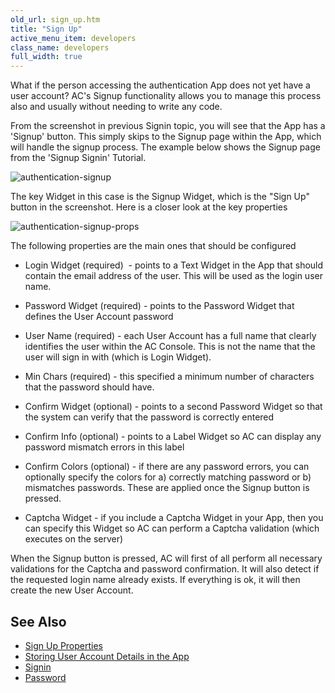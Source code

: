 ```yaml
---
old_url: sign_up.htm
title: "Sign Up"
active_menu_item: developers
class_name: developers
full_width: true
---
```



What if the person accessing the authentication App does not yet have a user account? AC's Signup functionality allows you to manage this process also and usually without needing to write any code.

From the screenshot in previous Signin topic, you will see that the App has a 'Signup' button. This simply skips to the Signup page within the App, which will handle the signup process. The example below shows the Signup page from the 'Signup Signin' Tutorial.

![authentication-signup](/img/docs/authentication-signup.png)

The key Widget in this case is the Signup Widget, which is the "Sign Up" button in the screenshot. Here is a closer look at the key properties

![authentication-signup-props](/img/docs/authentication-signup-props.png)

The following properties are the main ones that should be configured

 - Login Widget (required)  - points to a Text Widget in the App that should contain the email address of the user. This will be used as the login user name.

 - Password Widget (required) - points to the Password Widget that defines the User Account password

 - User Name (required) - each User Account has a full name that clearly identifies the user within the AC Console. This is not the name that the user will sign in with (which is Login Widget).

 - Min Chars (required) - this specified a minimum number of characters that the password should have.

 - Confirm Widget (optional) - points to a second Password Widget so that the system can verify that the password is correctly entered

 - Confirm Info (optional) - points to a Label Widget so AC can display any password mismatch errors in this label

 - Confirm Colors (optional) - if there are any password errors, you can optionally specify the colors for a) correctly matching password or b) mismatches passwords. These are applied once the Signup button is pressed.

 - Captcha Widget - if you include a Captcha Widget in your App, then you can specify this Widget so AC can perform a Captcha validation (which executes on the server)

When the Signup button is pressed, AC will first of all perform all necessary validations for the Captcha and password confirmation. It will also detect if the requested login name already exists. If everything is ok, it will then create the new User Account.

## See Also

 - [Sign Up Properties](/developers/documentation/product-guide/widget-properties-events/authentication/authsign-up)
 - [Storing User Account Details in the App](storing_user_account_details_i.htm)
 - [Signin](/developers/documentation/product-guide/widget-properties-events/authentication/authsign-in)
 - [Password](/developers/documentation/product-guide/advanced-features/authentication-for-your-apps/password)

